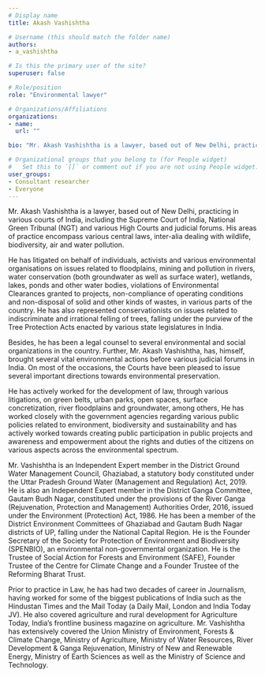 ```yaml
---
# Display name
title: Akash Vashishtha

# Username (this should match the folder name)
authors:
- a_vashishtha

# Is this the primary user of the site?
superuser: false

# Role/position
role: "Environmental lawyer"

# Organizations/Affiliations
organizations:
- name: 
  url: ""

bio: "Mr. Akash Vashishtha is a lawyer, based out of New Delhi, practicing in various courts of India, including the Supreme Court of India, National Green Tribunal (NGT) and various High Courts and judicial forums. His areas of practice encompass various central laws, inter-alia dealing with wildlife, biodiversity, air and water pollution."

# Organizational groups that you belong to (for People widget)
#   Set this to `[]` or comment out if you are not using People widget.
user_groups:
- Consultant researcher
- Everyone
---
```


Mr. Akash Vashishtha is a lawyer, based out of New Delhi, practicing in various courts of India, including the Supreme Court of India, National Green Tribunal (NGT) and various High Courts and judicial forums. His areas of practice encompass various central laws, inter-alia dealing with wildlife, biodiversity, air and water pollution.

He has litigated on behalf of individuals, activists and various environmental organisations on issues related to floodplains, mining and pollution in rivers, water conservation (both groundwater as well as surface water), wetlands, lakes, ponds and other water bodies, violations of Environmental Clearances granted to projects, non-compliance of operating conditions and non-disposal of solid and other kinds of wastes, in various parts of the country. He has also represented conservationists on issues related to indiscriminate and irrational felling of trees, falling under the purview of the Tree Protection Acts enacted by various state legislatures in India.
 
Besides, he has been a legal counsel to several environmental and social organizations in the country. Further, Mr. Akash Vashishtha, has, himself, brought several vital environmental actions before various judicial forums in India. On most of the occasions, the Courts have been pleased to issue several important directions towards environmental preservation.
 
He has actively worked for the development of law, through various litigations, on green belts, urban parks, open spaces, surface concretization, river floodplains and groundwater, among others, He has worked closely with the government agencies regarding various public policies related to environment, biodiversity and sustainability and has actively worked towards creating public participation in public projects and awareness and empowerment about the rights and duties of the citizens on various aspects across the environmental spectrum.
 
Mr. Vashishtha is an Independent Expert member in the District Ground Water Management Council, Ghaziabad, a statutory body constituted under the Uttar Pradesh Ground Water (Management and Regulation) Act, 2019.   He is also an Independent Expert member in the District Ganga Committee, Gautam Budh Nagar, constituted under the provisions of the River Ganga (Rejuvenation, Protection and Management) Authorities Order, 2016, issued under the Environment (Protection) Act, 1986. He has been a member of the District Environment Committees of Ghaziabad and Gautam Budh Nagar districts of UP, falling under the National Capital Region.
He is the Founder Secretary of the Society for Protection of Environment and Biodiversity (SPENBIO), an environmental non-governmental organization. He is the Trustee of Social Action for Forests and Environment (SAFE), Founder Trustee of the Centre for Climate Change and a Founder Trustee of the Reforming Bharat Trust.
 
Prior to practice in Law, he has had two decades of career in Journalism, having worked for some of the biggest publications of India such as the Hindustan Times and the Mail Today (a Daily Mail, London and India Today JV). He also covered agriculture and rural development for Agriculture Today, India’s frontline business magazine on agriculture. Mr. Vashishtha has extensively covered the Union Ministry of Environment, Forests & Climate Change, Ministry of Agriculture, Ministry of Water Resources, River Development & Ganga Rejuvenation, Ministry of New and Renewable Energy, Ministry of Earth Sciences as well as the Ministry of Science and Technology.
